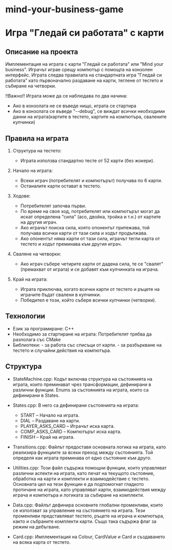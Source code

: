 # mind-your-business-game

# Игра "Гледай си работата" с карти

## Описание на проекта

Имплементация на играта с карти "Гледай си работата" или "Mind your business".
Играчът играе срещу компютър с помощта на конзолен интерфейс. 
Играта следва правилата на стандартната игра "Гледай си работата" като първоначално раздаване на карти, теглене от тестето и събиране на четворки.

!!Важно!! 
Играта може да се наблюдава по два начина: 
- Ако в конзолата не се въведе нищо, играта се стартира 
- Ако в конзолата се въведе "--debug", се виждат всички необходими данни на играта(картите в тестето, картите на компютъра, свалените купчинки)

## Правила на играта

1. Структура на тестето:
   - Играта използва стандартно тесте от 52 карти (без жокери).

2. Начало на играта:
   - Всеки играч (потребителят и компютърът) получава по 6 карти.
   - Останалите карти остават в тестето.

3. Ходове:
   - Потребителят започва първи.
   - По време на своя ход, потребителят или компютърът могат да искат определена "сила" (асо, двойка, тройка и т.н.) от картите на другия играч.
   - Ако играчът поиска сила, която опонентът притежава, той получава всички карти от тази сила и ходът продължава.
   - Ако опонентът няма карти от тази сила, играчът тегли карта от тестето и ходът преминава към другия играч.

4. Сваляне на четворки:
   - Ако играч събере четирите карти от дадена сила, те се "свалят" (премахват от играта) и се добавят към купчинката на играча.

5. Край на играта:
   - Играта приключва, когато всички карти от тестето и ръцете на играчите бъдат свалени в купчинки.
   - Победител е този, който събере всички купчинки (четворки).

## Технологии

- Език за програмиране: C++
- Необходимо за стартиране на играта: Потребителят трябва да разполага със CMake
- Библиотеки: 
    <vector> - за работа със списъци от карти.
    <random> - за разбъркване на тестето и случайни действия на компютъра.

## Структура

- StateMachine.cpp: 
Кодът включва структура на състоянията на играта, които преминават чрез трансформации, дефинирани в различни функции.
Enums за състоянията на играта, които са дефинирани в States.

- States.cpp: 
В него са дефинирани състоянията на играта:
    * START – Начало на играта.
    * DIAL – Раздаване на карти.
    * PLAYER_ASKS_CARD – Играчът иска карта.
    * COMP_ASKS_CARD – Компютърът иска карта.
    * FINISH – Край на играта.

- Transitions.cpp: 
Файлът предоставя основната логика на играта, като реализира функциите за всеки преход между състоянията. Той определя как играта преминава от едно състояние към друго.

- Utilities.cpp: 
Този файл съдържа помощни функции, които управляват различни аспекти на играта, като печат на текущото състояние, обработка на карти и комплекти и взаимодействие с тестето. Основната цел на тези функции е да подпомогнат гладкото протичане на играта, като управляват карти, взаимодействия между играча и компютъра и логиката за събиране на комплекти.

- Data.cpp: 
Файлът  дефинира основните глобални променливи, които се използват за управление на състоянието на играта. Тези променливи представляват тестето, ръцете на играча и компютъра, както и събраните комплекти карти. Също така съдържа флаг за режим на дебъгване.

- Card.cpp: 
Имплементация на Colour, CardValue и Card и създаването на всяка карта от тестето.

